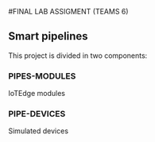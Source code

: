 #FINAL LAB ASSIGMENT (TEAMS 6)
## Smart pipelines

This project is divided in two components:
### PIPES-MODULES
IoTEdge modules
### PIPE-DEVICES
Simulated devices
